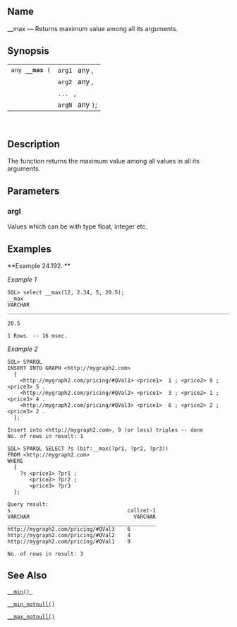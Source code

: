 <div>

<div>

</div>

<div>

## Name

\_\_max — Returns maximum value among all its arguments.

</div>

<div>

## Synopsis

<div>

|                       |                  |
|-----------------------|------------------|
| `any `**`__max`**` (` | `arg1 ` any ,    |
|                       | `arg2 ` any ,    |
|                       | `... ` ,         |
|                       | `argN ` any `)`; |

<div>

 

</div>

</div>

</div>

<div>

## Description

The function returns the maximum value among all values in all its
arguments.

</div>

<div>

## Parameters

<div>

### argI

Values which can be with type float, integer etc.

</div>

</div>

<div>

## Examples

<div>

**Example 24.192. **

<div>

<span class="emphasis">*Example 1* </span>

``` screen
SQL> select __max(12, 2.34, 5, 20.5);
__max
VARCHAR
_______________________________________________________________________________

20.5

1 Rows. -- 16 msec.
```

<span class="emphasis">*Example 2*</span>

``` programlisting
SQL> SPARQL
INSERT INTO GRAPH <http://mygraph2.com>
  {
    <http://mygraph2.com/pricing/#QVal1> <price1>  1 ; <price2> 9 ; <price3> 5 .
    <http://mygraph2.com/pricing/#QVal2> <price1>  3 ; <price2> 1 ; <price3> 4 .
    <http://mygraph2.com/pricing/#QVal3> <price1>  6 ; <price2> 2 ; <price3> 2 .
  };

Insert into <http://mygraph2.com>, 9 (or less) triples -- done
No. of rows in result: 1

SQL> SPARQL SELECT ?s (bif:__max(?pr1, ?pr2, ?pr3))
FROM <http://mygraph2.com>
WHERE
  {
    ?s <price1> ?pr1 ;
       <price2> ?pr2 ;
       <price3> ?pr3
  };

Query result:
s                                     callret-1
VARCHAR                                 VARCHAR
_______________________________________________
http://mygraph2.com/pricing/#QVal3    6
http://mygraph2.com/pricing/#QVal2    4
http://mygraph2.com/pricing/#QVal1    9

No. of rows in result: 3
```

</div>

</div>

  

</div>

<div>

## See Also

<a href="fn_nm_min.html" class="link" title="__min"><code
class="function">__min() </code></a>

<a href="fn_nm_min_notnull.html" class="link"
title="__min_notnull"><code class="function">__min_notnull() </code></a>

<a href="fn_nm_max_notnull.html" class="link"
title="__max_notnull"><code class="function">__max_notnull() </code></a>

</div>

</div>
